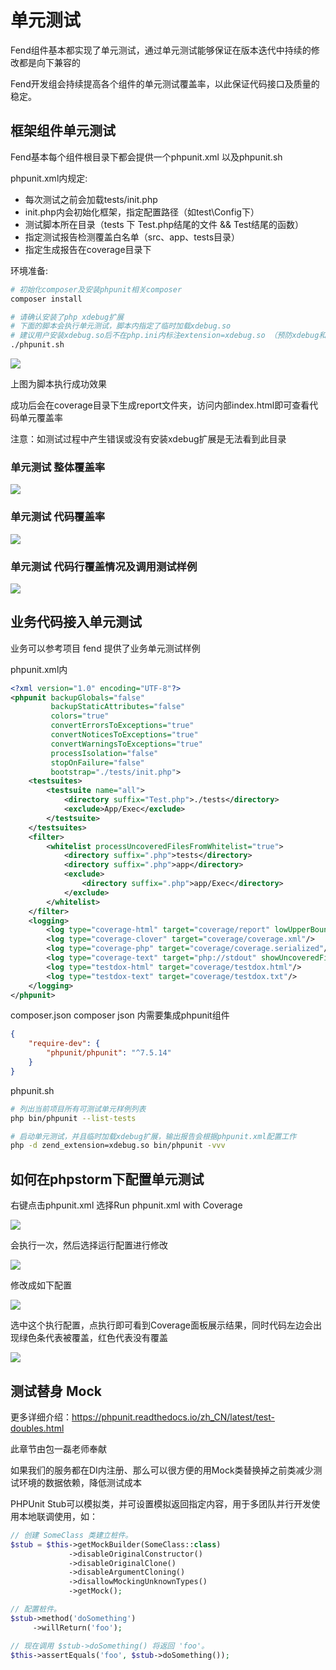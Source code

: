 # 单元测试
Fend组件基本都实现了单元测试，通过单元测试能够保证在版本迭代中持续的修改都是向下兼容的 

Fend开发组会持续提高各个组件的单元测试覆盖率，以此保证代码接口及质量的稳定。

## 框架组件单元测试
Fend基本每个组件根目录下都会提供一个phpunit.xml 以及phpunit.sh

phpunit.xml内规定: 

 * 每次测试之前会加载tests/init.php
 * init.php内会初始化框架，指定配置路径（如test\Config下）
 * 测试脚本所在目录（tests 下 Test.php结尾的文件 && Test结尾的函数）
 * 指定测试报告检测覆盖白名单（src、app、tests目录）
 * 指定生成报告在coverage目录下

环境准备: 

```bash
# 初始化composer及安装phpunit相关composer
composer install 

# 请确认安装了php xdebug扩展
# 下面的脚本会执行单元测试，脚本内指定了临时加载xdebug.so
# 建议用户安装xdebug.so后不在php.ini内标注extension=xdebug.so （预防xdebug和swoole冲突）
./phpunit.sh
```
![](assets/phpunit.png) 

上图为脚本执行成功效果

成功后会在coverage目录下生成report文件夹，访问内部index.html即可查看代码单元覆盖率 

注意：如测试过程中产生错误或没有安装xdebug扩展是无法看到此目录

### 单元测试 整体覆盖率
![](assets/phpunit-report.png) 

### 单元测试 代码覆盖率

![](assets/phpunit-report1.png) 

### 单元测试 代码行覆盖情况及调用测试样例
![](assets/phpunit-report2.png) 

## 业务代码接入单元测试

业务可以参考项目 fend 提供了业务单元测试样例

phpunit.xml内
```xml
<?xml version="1.0" encoding="UTF-8"?>
<phpunit backupGlobals="false"
         backupStaticAttributes="false"
         colors="true"
         convertErrorsToExceptions="true"
         convertNoticesToExceptions="true"
         convertWarningsToExceptions="true"
         processIsolation="false"
         stopOnFailure="false"
         bootstrap="./tests/init.php">
    <testsuites>
        <testsuite name="all">
            <directory suffix="Test.php">./tests</directory>
            <exclude>App/Exec</exclude>
        </testsuite>
    </testsuites>
    <filter>
        <whitelist processUncoveredFilesFromWhitelist="true">
            <directory suffix=".php">tests</directory>
            <directory suffix=".php">app</directory>
            <exclude>
                <directory suffix=".php">app/Exec</directory>
            </exclude>
        </whitelist>
    </filter>
    <logging>
        <log type="coverage-html" target="coverage/report" lowUpperBound="35" highLowerBound="70"/>
        <log type="coverage-clover" target="coverage/coverage.xml"/>
        <log type="coverage-php" target="coverage/coverage.serialized"/>
        <log type="coverage-text" target="php://stdout" showUncoveredFiles="false"/>
        <log type="testdox-html" target="coverage/testdox.html"/>
        <log type="testdox-text" target="coverage/testdox.txt"/>
    </logging>
</phpunit>
```

composer.json
composer json 内需要集成phpunit组件
```json
{
    "require-dev": {
        "phpunit/phpunit": "^7.5.14"
    }
}
```
phpunit.sh
```bash
# 列出当前项目所有可测试单元样例列表
php bin/phpunit --list-tests

# 启动单元测试，并且临时加载xdebug扩展，输出报告会根据phpunit.xml配置工作
php -d zend_extension=xdebug.so bin/phpunit -vvv
```

## 如何在phpstorm下配置单元测试

右键点击phpunit.xml 选择Run phpunit.xml with Coverage

![](assets/phpunit-storm.png)

会执行一次，然后选择运行配置进行修改

![](assets/phpunit-storm0.png)

修改成如下配置

![](assets/phpunit-storm1.png)

选中这个执行配置，点执行即可看到Coverage面板展示结果，同时代码左边会出现绿色条代表被覆盖，红色代表没有覆盖

![](assets/phpunit-storm2.png)

## 测试替身 Mock
更多详细介绍：https://phpunit.readthedocs.io/zh_CN/latest/test-doubles.html 

此章节由包一磊老师奉献 

如果我们的服务都在DI内注册、那么可以很方便的用Mock类替换掉之前类减少测试环境的数据依赖，降低测试成本

PHPUnit Stub可以模拟类，并可设置模拟返回指定内容，用于多团队并行开发使用本地联调使用，如：
```php
// 创建 SomeClass 类建立桩件。
$stub = $this->getMockBuilder(SomeClass::class)
             ->disableOriginalConstructor()
             ->disableOriginalClone()
             ->disableArgumentCloning()
             ->disallowMockingUnknownTypes()
             ->getMock();

// 配置桩件。
$stub->method('doSomething')
     ->willReturn('foo');

// 现在调用 $stub->doSomething() 将返回 'foo'。
$this->assertEquals('foo', $stub->doSomething());
```